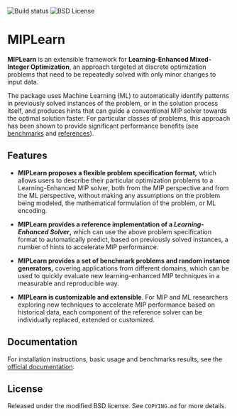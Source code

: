![Build status](https://img.shields.io/github/workflow/status/ANL-CEEESA/MIPLearn/Test)
![BSD License](https://img.shields.io/badge/license-BSD-blue)

MIPLearn
========

**MIPLearn** is an extensible framework for **Learning-Enhanced Mixed-Integer Optimization**, an approach targeted at discrete optimization problems that need to be repeatedly solved with only minor changes to input data.

The package uses Machine Learning (ML) to automatically identify patterns in previously solved instances of the problem, or in the solution process itself, and produces hints that can guide a conventional MIP solver towards the optimal solution faster. For particular classes of problems, this approach has been shown to provide significant performance benefits (see [benchmarks](https://anl-ceeesa.github.io/MIPLearn/problems/) and [references](https://anl-ceeesa.github.io/MIPLearn/about/)).

Features
--------
* **MIPLearn proposes a flexible problem specification format,** which allows users to describe their particular optimization problems to a Learning-Enhanced MIP solver, both from the MIP perspective and from the ML perspective, without making any assumptions on the problem being modeled, the mathematical formulation of the problem, or ML encoding.

* **MIPLearn provides a reference implementation of a *Learning-Enhanced Solver*,** which can use the above problem specification format to automatically predict, based on previously solved instances, a number of hints to accelerate MIP performance. 

* **MIPLearn provides a set of benchmark problems and random instance generators,** covering applications from different domains, which can be used to quickly evaluate new learning-enhanced MIP techniques in a measurable and reproducible way.

* **MIPLearn is customizable and extensible**. For MIP and ML researchers exploring new techniques to accelerate MIP performance based on historical data, each component of the reference solver can be individually replaced, extended or customized.

Documentation
-------------

For installation instructions, basic usage and benchmarks results, see the [official documentation](https://anl-ceeesa.github.io/MIPLearn/).

License
-------

Released under the modified BSD license. See `COPYING.md` for more details.

